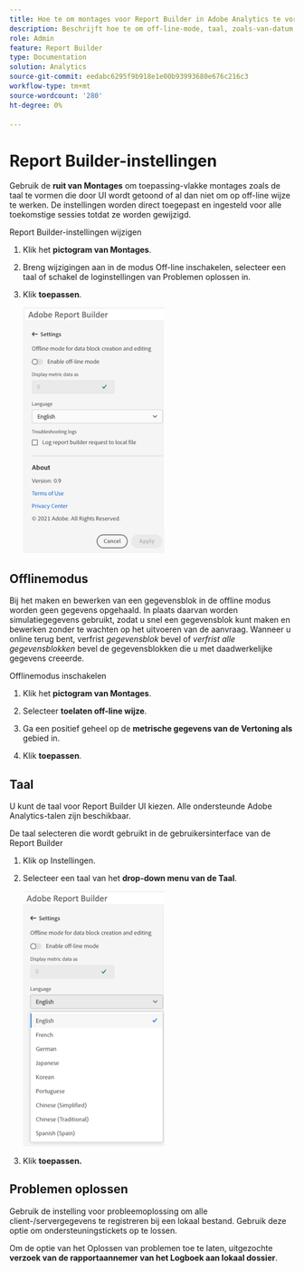 ```yaml
---
title: Hoe te om montages voor Report Builder in Adobe Analytics te vormen
description: Beschrijft hoe te om off-line-mode, taal, zoals-van-datum, en het oplossen van problemenmontages te plaatsen.
role: Admin
feature: Report Builder
type: Documentation
solution: Analytics
source-git-commit: eedabc6295f9b918e1e00b93993680e676c216c3
workflow-type: tm+mt
source-wordcount: '280'
ht-degree: 0%

---
```


# Report Builder-instellingen

Gebruik de **ruit van Montages** om toepassing-vlakke montages zoals de taal te vormen die door UI wordt getoond of al dan niet om op off-line wijze te werken. De instellingen worden direct toegepast en ingesteld voor alle toekomstige sessies totdat ze worden gewijzigd.

Report Builder-instellingen wijzigen

1. Klik het **pictogram van Montages**.

1. Breng wijzigingen aan in de modus Off-line inschakelen, selecteer een taal of schakel de loginstellingen van Problemen oplossen in.

1. Klik **toepassen**.

   ![ ruit van de de datumwaaier van de Report Builder die annuleert en knoop toepast.](./assets/image38.png)

## Offlinemodus

Bij het maken en bewerken van een gegevensblok in de offline modus worden geen gegevens opgehaald. In plaats daarvan worden simulatiegegevens gebruikt, zodat u snel een gegevensblok kunt maken en bewerken zonder te wachten op het uitvoeren van de aanvraag. Wanneer u online terug bent, verfrist *gegevensblok* bevel of *verfrist alle gegevensblokken* bevel de gegevensblokken die u met daadwerkelijke gegevens creeerde.

Offlinemodus inschakelen

1. Klik het **pictogram van Montages**.

1. Selecteer **toelaten off-line wijze**.

1. Ga een positief geheel op de **metrische gegevens van de Vertoning als** gebied in.

1. Klik **toepassen**.

## Taal

U kunt de taal voor Report Builder UI kiezen. Alle ondersteunde Adobe Analytics-talen zijn beschikbaar.

De taal selecteren die wordt gebruikt in de gebruikersinterface van de Report Builder

1. Klik op Instellingen.

1. Selecteer een taal van het **drop-down menu van de Taal**.

   ![ de waaierruit van de de datumwaaier van de Report Builder die de lijst van de Taal met geselecteerd Engels toont.](./assets/image39.png)

1. Klik **toepassen.**

## Problemen oplossen

Gebruik de instelling voor probleemoplossing om alle client-/servergegevens te registreren bij een lokaal bestand. Gebruik deze optie om ondersteuningstickets op te lossen.

Om de optie van het Oplossen van problemen toe te laten, uitgezochte **verzoek van de rapportaannemer van het Logboek aan lokaal dossier**.
